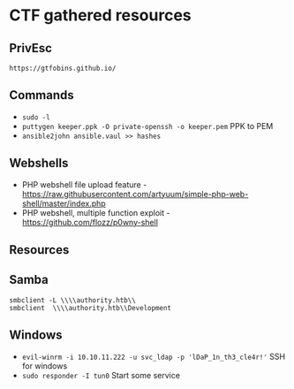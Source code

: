 # CTF gathered resources 

## PrivEsc

```
https://gtfobins.github.io/
```
## Commands

- `sudo -l`
- `puttygen keeper.ppk -O private-openssh -o keeper.pem` PPK to PEM
- `ansible2john ansible.vaul >> hashes`

## Webshells

- PHP webshell file upload feature - https://raw.githubusercontent.com/artyuum/simple-php-web-shell/master/index.php
- PHP webshell, multiple function exploit - https://github.com/flozz/p0wny-shell

## Resources


## Samba

```
smbclient -L \\\\authority.htb\\
smbclient  \\\\authority.htb\\Development
```

## Windows

- `evil-winrm -i 10.10.11.222 -u svc_ldap -p 'lDaP_1n_th3_cle4r!'` SSH for windows
-  `sudo responder -I tun0` Start some service
